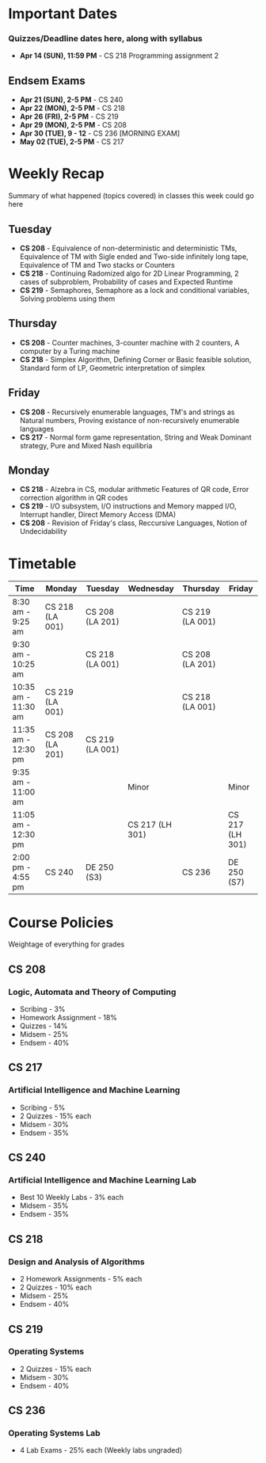 # Important Dates

### Quizzes/Deadline dates here, along with syllabus

- **Apr 14 (SUN), 11:59 PM** - CS 218 Programming assignment 2

## Endsem Exams

- **Apr 21 (SUN), 2-5 PM**  - CS 240
- **Apr 22 (MON), 2-5 PM**  - CS 218
- **Apr 26 (FRI), 2-5 PM**  - CS 219
- **Apr 29 (MON), 2-5 PM**  - CS 208
- **Apr 30 (TUE), 9 - 12**  - CS 236 [MORNING EXAM]
- **May 02 (TUE), 2-5 PM**  - CS 217

# Weekly Recap

Summary of what happened (topics covered) in classes this week could go here

## Tuesday

- **CS 208** - Equivalence of non-deterministic and deterministic TMs, Equivalence of TM with Sigle ended and Two-side infinitely long tape, Equivalence of TM and Two stacks or Counters
- **CS 218** - Continuing Radomized algo for 2D Linear Programming, 2 cases of subproblem, Probability of cases and Expected Runtime
- **CS 219** - Semaphores, Semaphore as a lock and conditional variables, Solving problems using them

## Thursday

- **CS 208** - Counter machines, 3-counter machine with 2 counters, A computer by a Turing machine
- **CS 218** - Simplex Algorithm, Defining Corner or Basic feasible solution, Standard form of LP, Geometric interpretation of simplex

## Friday

- **CS 208** - Recursively enumerable languages, TM's and strings as Natural numbers, Proving existance of non-recursively enumerable languages
- **CS 217** - Normal form game representation, String and Weak Dominant strategy, Pure and Mixed Nash equilibria

## Monday

- **CS 218** - Alzebra in CS, modular arithmetic Features of QR code, Error correction algorithm in QR codes
- **CS 219** - I/O subsystem, I/O instructions and Memory mapped I/O, Interrupt handler, Direct Memory Access (DMA)
- **CS 208** - Revision of Friday's class, Reccursive Languages, Notion of Undecidability

# Timetable

| Time                | Monday          | Tuesday         | Wednesday       | Thursday        | Friday         |
|---------------------|-----------------|-----------------|-----------------|-----------------|----------------|
| 8:30 am - 9:25 am   | CS 218 (LA 001) | CS 208 (LA 201) |                 | CS 219 (LA 001) |                |
| 9:30 am - 10:25 am  |                 | CS 218 (LA 001) |                 | CS 208 (LA 201) |                |
| 10:35 am - 11:30 am | CS 219 (LA 001) |                 |                 | CS 218 (LA 001) |                |
| 11:35 am - 12:30 pm | CS 208 (LA 201) | CS 219 (LA 001) |                 |                 |                |
| 9:35 am - 11:00 am  |                 |                 | Minor           |                 | Minor          |
| 11:05 am - 12:30 pm |                 |                 | CS 217 (LH 301) |                 | CS 217 (LH 301)|
| 2:00 pm - 4:55 pm   | CS 240          | DE 250 (S3)     |                 | CS 236          | DE 250 (S7)    |

# Course Policies

Weightage of everything for grades

## CS 208

### Logic, Automata and Theory of Computing

- Scribing - 3%
- Homework Assignment - 18%
- Quizzes - 14%
- Midsem - 25%
- Endsem - 40%

## CS 217

### Artificial Intelligence and Machine Learning

- Scribing - 5%
- 2 Quizzes - 15% each
- Midsem - 30%
- Endsem - 35%

## CS 240

### Artificial Intelligence and Machine Learning Lab

- Best 10 Weekly Labs - 3% each
- Midsem - 35%
- Endsem - 35%

## CS 218

### Design and Analysis of Algorithms

- 2 Homework Assignments - 5% each
- 2 Quizzes - 10% each
- Midsem - 25%
- Endsem - 40%

## CS 219

### Operating Systems

- 2 Quizzes - 15% each
- Midsem - 30%
- Endsem - 40%

## CS 236

### Operating Systems Lab

- 4 Lab Exams - 25% each (Weekly labs ungraded)
